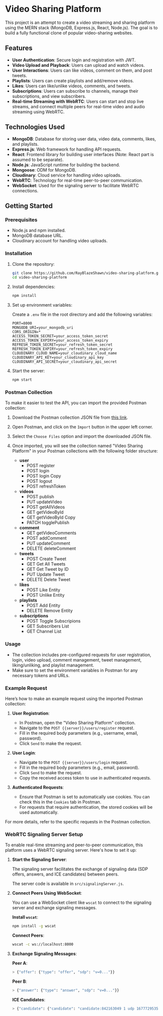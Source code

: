 # Video Sharing Platform

This project is an attempt to create a video streaming and sharing platform using the MERN stack (MongoDB, Express.js, React, Node.js). The goal is to build a fully functional clone of popular video-sharing websites.

## Features

- **User Authentication**: Secure login and registration with JWT.
- **Video Upload and Playback**: Users can upload and watch videos.
- **User Interactions**: Users can like videos, comment on them, and post tweets.
- **Playlists**: Users can create playlists and add/remove videos.
- **Likes**: Users can like/unlike videos, comments, and tweets.
- **Subscriptions**: Users can subscribe to channels, manage their subscriptions, and view subscribers.
- **Real-time Streaming with WebRTC**: Users can start and stop live streams, and connect multiple peers for real-time video and audio streaming using WebRTC.

## Technologies Used

- **MongoDB**: Database for storing user data, video data, comments, likes, and playlists.
- **Express.js**: Web framework for handling API requests.
- **React**: Frontend library for building user interfaces (Note: React part is assumed to be separate).
- **Node.js**: JavaScript runtime for building the backend.
- **Mongoose**: ODM for MongoDB.
- **Cloudinary**: Cloud service for handling video uploads.
- **WebRTC**: Technology for real-time peer-to-peer communication.
- **WebSocket**: Used for the signaling server to facilitate WebRTC connections.

## Getting Started

### Prerequisites

- Node.js and npm installed.
- MongoDB database URL.
- Cloudinary account for handling video uploads.

### Installation

1. Clone the repository:

    ```bash
    git clone https://github.com/RayBlazeShawn/video-sharing-platform.git
    cd video-sharing-platform
    ```

2. Install dependencies:

    ```bash
    npm install
    ```

3. Set up environment variables:

   Create a `.env` file in the root directory and add the following variables:

    ```env
    PORT=8000
    MONGODB_URI=your_mongodb_uri
    CORS_ORIGIN=*
    ACCESS_TOKEN_SECRET=your_access_token_secret
    ACCESS_TOKEN_EXPIRY=your_access_token_expiry
    REFRESH_TOKEN_SECRET=your_refresh_token_secret
    REFRESH_TOKEN_EXPIRY=your_refresh_token_expiry
    CLOUDINARY_CLOUD_NAME=your_cloudinary_cloud_name
    CLOUDINARY_API_KEY=your_cloudinary_api_key
    CLOUDINARY_API_SECRET=your_cloudinary_api_secret
    ```

4. Start the server:

    ```bash
    npm start
    ```

### Postman Collection

To make it easier to test the API, you can import the provided Postman collection:

1. Download the Postman collection JSON file from [this link](./Video-sharing-platform.postman_collection.json).

2. Open Postman, and click on the `Import` button in the upper left corner.

3. Select the `Choose Files` option and import the downloaded JSON file.

4. Once imported, you will see the collection named "Video Sharing Platform" in your Postman collections with the following folder structure:

   - **user**
      - POST register
      - POST login
      - POST login Copy
      - POST logout
      - POST refreshToken
   - **videos**
      - POST publish
      - PUT updateVideo
      - POST getAllVideos
      - GET getVideoById
      - GET getVideoById Copy
      - PATCH togglePublish
   - **comment**
      - GET getVideoComments
      - POST addComment
      - PUT updateComment
      - DELETE deleteComment
   - **tweets**
      - POST Create Tweet
      - GET Get All Tweets
      - GET Get Tweet by ID
      - PUT Update Tweet
      - DELETE Delete Tweet
   - **likes**
      - POST Like Entity
      - POST Unlike Entity
   - **playlists**
      - POST Add Entity
      - DELETE Remove Entity
   - **subscriptions**
     - POST Toggle Subscripions
     - GET Subscribers List
     - GET Channel List
   

### Usage

- The collection includes pre-configured requests for user registration, login, video upload, comment management, tweet management, liking/unliking, and playlist management.
- Make sure to set the environment variables in Postman for any necessary tokens and URLs.

### Example Request

Here’s how to make an example request using the imported Postman collection:

1. **User Registration**:
   - In Postman, open the "Video Sharing Platform" collection.
   - Navigate to the `POST {{server}}/users/register` request.
   - Fill in the required body parameters (e.g., username, email, password).
   - Click `Send` to make the request.

2. **User Login**:
   - Navigate to the `POST {{server}}/users/login` request.
   - Fill in the required body parameters (e.g., email, password).
   - Click `Send` to make the request.
   - Copy the received access token to use in authenticated requests.

3. **Authenticated Requests**:
   - Ensure that Postman is set to automatically use cookies. You can check this in the `Cookies` tab in Postman.
   - For requests that require authentication, the stored cookies will be used automatically.
   
For more details, refer to the specific requests in the Postman collection.

### WebRTC Signaling Server Setup

To enable real-time streaming and peer-to-peer communication, this platform uses a WebRTC signaling server. Here's how to set it up:

1. **Start the Signaling Server**:

   The signaling server facilitates the exchange of signaling data (SDP offers, answers, and ICE candidates) between peers.

   The server code is available in `src/signalingServer.js`.

2. **Connect Peers Using WebSocket**:

   You can use a WebSocket client like `wscat` to connect to the signaling server and exchange signaling messages.

   **Install `wscat`**:
    ```sh
    npm install -g wscat
    ```

   **Connect Peers**:
    ```sh
    wscat -c ws://localhost:8000
    ```

3. **Exchange Signaling Messages**:

   **Peer A**:
    ```sh
    > {"offer": {"type": "offer", "sdp": "v=0..."}}
    ```

   **Peer B**:
    ```sh
    > {"answer": {"type": "answer", "sdp": "v=0..."}}
    ```

   **ICE Candidates**:
    ```sh
    > {"candidate": {"candidate": "candidate:842163049 1 udp 1677729535 192.168.1.2 12345 typ srflx raddr 0.0.0.0 rport 0 generation 0 ufrag EEtu network-cost 999", "sdpMid": "video", "sdpMLineIndex": 0}}
    ```
